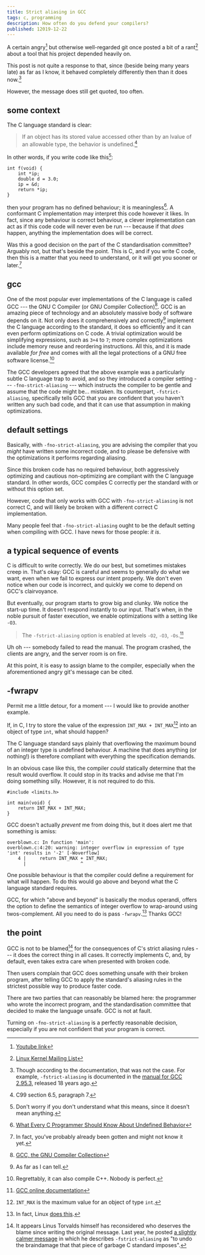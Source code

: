 ```yaml
---
title: Strict aliasing in GCC
tags: c, programming
description: How often do you defend your compilers?
published: 12019-12-22
---
```


A certain angry[^nvidia] but otherwise well-regarded git once posted a bit of a rant[^rant] about a tool that his project depended heavily on.

This post is not quite a response to that, since (beside being many years late) as far as I know, it behaved completely differently then than it does now.[^ancient]

However, the message does still get quoted, too often.

## some context

The C language standard is clear:

> If an object has its stored value accessed other than by an lvalue of an allowable type, the behavior is undefined.[^c99]

In other words, if you write code like this[^this]:

```
int f(void) {
    int *ip;
    double d = 3.0;
    ip = &d;
    return *ip;
}
```

then your program has no defined behaviour; it is meaningless[^undefined]. A conformant C implementation may interpret this code however it likes. In fact, since any behaviour is correct behaviour, a clever implementation can act as if this code code will never even be run --- because if that *does* happen, anything the implementation does will be correct.

Was this a good decision on the part of the C standardisation committee? Arguably not, but that's beside the point. This is C, and if you write C code, then this is a matter that you need to understand, or it will get you sooner or later.[^sooner]

## gcc

One of the most popular ever implementations of the C language is called GCC --- the GNU C Compiler (or GNU Compiler Collection)[^gcc]. GCC is an amazing piece of technology and an absolutely massive body of software depends on it. Not only does it comprehensively and correctly[^correct] implement the C language according to the standard, it does so efficiently and it can even perform optimizations on C code. A trivial optimization would be simplifying expressions, such as `3+4` to `7`; more complex optimizations include memory reuse and reordering instructions. All this, and it is made available *for free* and comes with all the legal protections of a GNU free software license.[^cpp]

The GCC developers agreed that the above example was a particularly subtle C language trap to avoid, and so they introduced a compiler setting --- `-fno-strict-aliasing` --- which instructs the compiler to be gentle and assume that the code might be... mistaken. Its counterpart, `-fstrict-aliasing`, specifically tells GCC that you are confident that you haven't written any such bad code, and that it can use that assumption in making optimizations.

## default settings

Basically, with `-fno-strict-aliasing`, you are advising the compiler that you *might* have written some incorrect code, and to please be defensive with the optimizations it performs regarding aliasing.

Since this broken code has no required behaviour, both aggressively optimizing and cautious non-optimizing are compliant with the C language standard. In other words, GCC compiles C correctly per the standard with or without this option set.

However, code that only works with GCC with `-fno-strict-aliasing` is not correct C, and will likely be broken with a different correct C implementation.

Many people feel that `-fno-strict-aliasing` ought to be the default setting when compiling with GCC. I have news for those people: *it is*.

## a typical sequence of events

C is difficult to write correctly. We do our best, but sometimes mistakes creep in. That's okay: GCC is careful and seems to generally do what we want, even when we fail to express our intent properly. We don't even notice when our code is incorrect, and quickly we come to depend on GCC's clairvoyance.

But eventually, our program starts to grow big and clunky. We notice the start-up time. It doesn't respond instantly to our input. That's when, in the noble pursuit of faster execution, we enable optimizations with a setting like `-O3`.

> The `-fstrict-aliasing` option is enabled at levels `-O2`, `-O3`, `-Os`.[^man]

Uh oh --- somebody failed to read the manual. The program crashed, the clients are angry, and the server room is on fire.

At this point, it is easy to assign blame to the compiler, especially when the aforementioned angry git's message can be cited.

## -fwrapv

Permit me a little detour, for a moment --- I would like to provide another example.

If, in C, I try to store the value of the expression `INT_MAX + INT_MAX`[^intmax] into an object of type `int`, what should happen?

The C language standard says plainly that overflowing the maximum bound of an integer type is undefined behaviour. A machine that does anything (or nothing!) is therefore compliant with everything the specification demands.

In an obvious case like this, the compiler *could* statically determine that the result would overflow. It could stop in its tracks and advise me that I'm doing something silly. However, it is not required to do this.

```
#include <limits.h>

int main(void) {
    return INT_MAX + INT_MAX;
}
```

GCC doesn't actually *prevent* me from doing this, but it does alert me that something is amiss:

```
overblown.c: In function 'main':
overblown.c:4:20: warning: integer overflow in expression of type 'int' results in '-2' [-Woverflow]
    4 |     return INT_MAX + INT_MAX;
      |                    ^
```

One possible behaviour is that the compiler could define a requirement for what will happen. To do this would go above and beyond what the C language standard requires.

GCC, for which "above and beyond" is basically the modus operandi, offers the option to define the semantics of integer overflow to wrap-around using twos-complement. All you need to do is pass `-fwrapv`.[^fwrapv] Thanks GCC!

## the point

GCC is not to be blamed[^blame] for the consequences of C's strict aliasing rules --- it does the correct thing in all cases. It correctly implements C, and, by default, even takes extra care when presented with broken code.

Then users complain that GCC does something unsafe with their broken program, after telling GCC to apply the standard's aliasing rules in the strictest possible way to produce faster code.

There are two parties that can reasonably be blamed here: the programmer who wrote the incorrect program, and the standardisation committee that decided to make the language unsafe. GCC is not at fault.

Turning on `-fno-strict-aliasing` is a perfectly reasonable decision, especially if you are not confident that your program is correct.

[//]: # (footnotes)

[^nvidia]: [Youtube link](https://www.youtube.com/watch?v=iYWzMvlj2RQ)
[^rant]: [Linux Kernel Mailing List](https://lkml.org/lkml/2009/1/12/369)
[^ancient]: Though according to the documentation, that was not the case. For example, `-fstrict-aliasing` is documented in the [manual for GCC 2.95.3](https://gcc.gnu.org/onlinedocs/gcc-2.95.3/gcc_2.html#Optimize%20Options), released 18 years ago.
[^c99]: C99 section 6.5, paragraph 7.
[^this]: Don't worry if you don't understand what this means, since it doesn't mean anything.
[^undefined]: [What Every C Programmer Should Know About Undefined Behavior](http://blog.llvm.org/2011/05/what-every-c-programmer-should-know.html)
[^sooner]: In fact, you've probably already been gotten and might not know it yet.
[^gcc]: [GCC, the GNU Compiler Collection](https://gcc.gnu.org/)
[^correct]: As far as I can tell.
[^cpp]: Regrettably, it can also compile C++. Nobody is perfect.
[^man]: [GCC online documentation](https://gcc.gnu.org/onlinedocs/gcc-9.2.0/gcc/Optimize-Options.html#index-fstrict-aliasing)
[^intmax]: `INT_MAX` is the maximum value for an object of type `int`.
[^fwrapv]: In fact, Linux [does this](https://git.kernel.org/pub/scm/linux/kernel/git/torvalds/linux.git/commit/?id=68df3755e383e6fecf2354a67b08f92f18536594).
[^blame]: It appears Linus Torvalds himself has reconsidered who deserves the blame since writing the original message. Last year, he posted [a slightly calmer message](https://lkml.org/lkml/2018/6/5/769) in which he describes `-fstrict-aliasing` as "to undo the braindamage that that piece of garbage C standard imposes".
